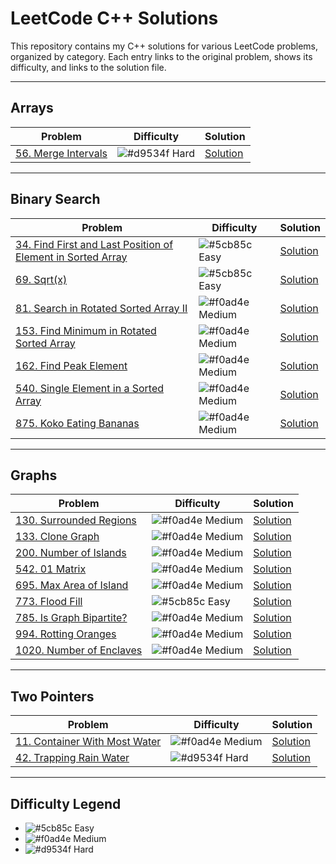 # LeetCode C++ Solutions

This repository contains my C++ solutions for various LeetCode problems, organized by category. Each entry links to the original problem, shows its difficulty, and links to the solution file.

---

## Arrays

| Problem | Difficulty | Solution |
|---------|------------|----------|
| [56. Merge Intervals](https://leetcode.com/problems/merge-intervals/) | ![#d9534f](https://via.placeholder.com/15/d9534f/000000?text=+) Hard | [Solution](./Arrays/56_Merge_Intervals.cpp) |

---

## Binary Search

| Problem | Difficulty | Solution |
|---------|------------|----------|
| [34. Find First and Last Position of Element in Sorted Array](https://leetcode.com/problems/find-first-and-last-position-of-element-in-sorted-array/) | ![#5cb85c](https://via.placeholder.com/15/5cb85c/000000?text=+) Easy | [Solution](./Binary%20Search/34_First_and_Last_position_of_Element.cpp) |
| [69. Sqrt(x)](https://leetcode.com/problems/sqrtx/) | ![#5cb85c](https://via.placeholder.com/15/5cb85c/000000?text=+) Easy | [Solution](./Binary%20Search/69_Sqrt(x).cpp) |
| [81. Search in Rotated Sorted Array II](https://leetcode.com/problems/search-in-rotated-sorted-array-ii/) | ![#f0ad4e](https://via.placeholder.com/15/f0ad4e/000000?text=+) Medium | [Solution](./Binary%20Search/81_Search_in_Rotated_Search_Array_II.cpp) |
| [153. Find Minimum in Rotated Sorted Array](https://leetcode.com/problems/find-minimum-in-rotated-sorted-array/) | ![#f0ad4e](https://via.placeholder.com/15/f0ad4e/000000?text=+) Medium | [Solution](./Binary%20Search/153_Minimum_in_Rotated_Sorted_Array.cpp) |
| [162. Find Peak Element](https://leetcode.com/problems/find-peak-element/) | ![#f0ad4e](https://via.placeholder.com/15/f0ad4e/000000?text=+) Medium | [Solution](./Binary%20Search/162_Find_Peak_Element.cpp) |
| [540. Single Element in a Sorted Array](https://leetcode.com/problems/single-element-in-a-sorted-array/) | ![#f0ad4e](https://via.placeholder.com/15/f0ad4e/000000?text=+) Medium | [Solution](./Binary%20Search/540_Single_Element_in_Sorted_Array.cpp) |
| [875. Koko Eating Bananas](https://leetcode.com/problems/koko-eating-bananas/) | ![#f0ad4e](https://via.placeholder.com/15/f0ad4e/000000?text=+) Medium | [Solution](./Binary%20Search/875_Koko_eating_Bananas.cpp) |

---

## Graphs

| Problem | Difficulty | Solution |
|---------|------------|----------|
| [130. Surrounded Regions](https://leetcode.com/problems/surrounded-regions/) | ![#f0ad4e](https://via.placeholder.com/15/f0ad4e/000000?text=+) Medium | [Solution](./Graphs/130_Surrounded_Regions.cpp) |
| [133. Clone Graph](https://leetcode.com/problems/clone-graph/) | ![#f0ad4e](https://via.placeholder.com/15/f0ad4e/000000?text=+) Medium | [Solution](./Graphs/133_Clone_Graph.cpp) |
| [200. Number of Islands](https://leetcode.com/problems/number-of-islands/) | ![#f0ad4e](https://via.placeholder.com/15/f0ad4e/000000?text=+) Medium | [Solution](./Graphs/200_Number_of_Islands.cpp) |
| [542. 01 Matrix](https://leetcode.com/problems/01-matrix/) | ![#f0ad4e](https://via.placeholder.com/15/f0ad4e/000000?text=+) Medium | [Solution](./Graphs/542_Matrix_01.cpp) |
| [695. Max Area of Island](https://leetcode.com/problems/max-area-of-island/) | ![#f0ad4e](https://via.placeholder.com/15/f0ad4e/000000?text=+) Medium | [Solution](./Graphs/695_Max_Area_of_Island.cpp) |
| [773. Flood Fill](https://leetcode.com/problems/flood-fill/) | ![#5cb85c](https://via.placeholder.com/15/5cb85c/000000?text=+) Easy | [Solution](./Graphs/773_Flood_Fill.cpp) |
| [785. Is Graph Bipartite?](https://leetcode.com/problems/is-graph-bipartite/) | ![#f0ad4e](https://via.placeholder.com/15/f0ad4e/000000?text=+) Medium | [Solution](./Graphs/785_Bipartite_Graph.cpp) |
| [994. Rotting Oranges](https://leetcode.com/problems/rotting-oranges/) | ![#f0ad4e](https://via.placeholder.com/15/f0ad4e/000000?text=+) Medium | [Solution](./Graphs/994_Rotting_Oranges.cpp) |
| [1020. Number of Enclaves](https://leetcode.com/problems/number-of-enclaves/) | ![#f0ad4e](https://via.placeholder.com/15/f0ad4e/000000?text=+) Medium | [Solution](./Graphs/1020_Number_of_Enclaves.cpp) |

---

## Two Pointers

| Problem | Difficulty | Solution |
|---------|------------|----------|
| [11. Container With Most Water](https://leetcode.com/problems/container-with-most-water/) | ![#f0ad4e](https://via.placeholder.com/15/f0ad4e/000000?text=+) Medium | [Solution](./Two%20Pointers/11_Container_With_Most_Water.cpp) |
| [42. Trapping Rain Water](https://leetcode.com/problems/trapping-rain-water/) | ![#d9534f](https://via.placeholder.com/15/d9534f/000000?text=+) Hard | [Solution](./Two%20Pointers/42_Trapping_Rain_Water.cpp) |

---

## Difficulty Legend

- ![#5cb85c](https://via.placeholder.com/15/5cb85c/000000?text=+) Easy
- ![#f0ad4e](https://via.placeholder.com/15/f0ad4e/000000?text=+) Medium
- ![#d9534f](https://via.placeholder.com/15/d9534f/000000?text=+) Hard

